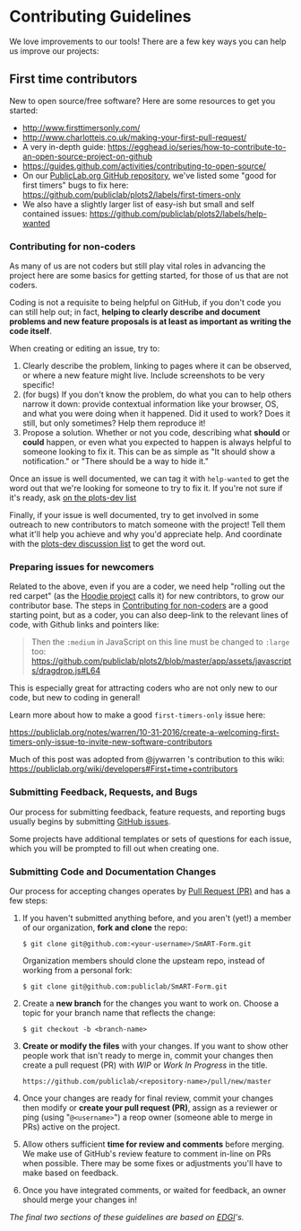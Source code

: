 # Contributing Guidelines

We love improvements to our tools! There are a few key ways you can help us improve our projects:

## First time contributors 

New to open source/free software? Here are some resources to get you started:

* http://www.firsttimersonly.com/
* http://www.charlotteis.co.uk/making-your-first-pull-request/
* A very in-depth guide: https://egghead.io/series/how-to-contribute-to-an-open-source-project-on-github
* https://guides.github.com/activities/contributing-to-open-source/
* On our [PublicLab.org GitHub repository](https://github.com/publiclab/plots2), we've listed some "good for first timers" bugs to fix here: https://github.com/publiclab/plots2/labels/first-timers-only
* We also have a slightly larger list of easy-ish but small and self contained issues: https://github.com/publiclab/plots2/labels/help-wanted


### Contributing for non-coders

As many of us are not coders but still play vital roles in advancing the project here are some basics for getting started, for those of us that are not coders.

Coding is not a requisite to being helpful on GitHub, if you don't code you can still help out; in fact, **helping to clearly describe and document problems and new feature proposals is at least as important as writing the code itself**.

When creating or editing an issue, try to:

1. Clearly describe the problem, linking to pages where it can be observed, or where a new feature might live. Include screenshots to be very specific!
2. (for bugs) If you don't know the problem, do what you can to help others narrow it down: provide contextual information like your browser, OS, and what you were doing when it happened. Did it used to work? Does it still, but only sometimes? Help them reproduce it!
3. Propose a solution. Whether or not you code, describing what **should** or **could** happen, or even what you expected to happen is always helpful to someone looking to fix it. This can be as simple as "It should show a notification." or "There should be a way to hide it."

Once an issue is well documented, we can tag it with `help-wanted` to get the word out that we're looking for someone to try to fix it. If you're not sure if it's ready, ask [on the plots-dev list](#Sign+up) 

Finally, if your issue is well documented, try to get involved in some outreach to new contributors to match someone with the project! Tell them what it'll help you achieve and why you'd appreciate help. And coordinate with the [plots-dev discussion list](#Sign+up) to get the word out.

### Preparing issues for newcomers

Related to the above, even if you are a coder, we need help "rolling out the red carpet" (as the [Hoodie project](http://hood.ie) calls it) for new contribtors, to grow our contributor base. The steps in [Contributing for non-coders](#Contributing+for+non-coders) are a good starting point, but as a coder, you can also deep-link to the relevant lines of code, with Github links and pointers like:

> Then the `:medium` in JavaScript on this line must be changed to `:large` too: https://github.com/publiclab/plots2/blob/master/app/assets/javascripts/dragdrop.js#L64

This is especially great for attracting coders who are not only new to our code, but new to coding in general! 

Learn more about how to make a good `first-timers-only` issue here:

https://publiclab.org/notes/warren/10-31-2016/create-a-welcoming-first-timers-only-issue-to-invite-new-software-contributors

Much of this post was adopted from @jywarren 's contribution to this wiki: https://publiclab.org/wiki/developers#First+time+contributors

### Submitting Feedback, Requests, and Bugs

Our process for submitting feedback, feature requests, and reporting bugs usually begins by submitting [GitHub issues](https://help.github.com/articles/about-issues/).

Some projects have additional templates or sets of questions for each issue, which you will be prompted to fill out when creating one.

### Submitting Code and Documentation Changes

Our process for accepting changes operates by [Pull Request (PR)](https://help.github.com/articles/about-pull-requests/) and has a few steps:

1.  If you haven't submitted anything before, and you aren't (yet!) a member of our organization, **fork and clone** the repo:

        $ git clone git@github.com:<your-username>/SmART-Form.git

    Organization members should clone the upsteam repo, instead of working from a personal fork:

        $ git clone git@github.com:publiclab/SmART-Form.git

1.  Create a **new branch** for the changes you want to work on. Choose a topic for your branch name that reflects the change:

        $ git checkout -b <branch-name>

1.  **Create or modify the files** with your changes. If you want to show other people work that isn't ready to merge in, commit your changes then create a pull request (PR) with _WIP_ or _Work In Progress_ in the title.

        https://github.com/publiclab/<repository-name>/pull/new/master

1.  Once your changes are ready for final review, commit your changes then modify or **create your pull request (PR)**, assign as a reviewer or ping (using "`@<username>`") a reop owner (someone able to merge in PRs) active on the project.

1.  Allow others sufficient **time for review and comments** before merging. We make use of GitHub's review feature to comment in-line on PRs when possible. There may be some fixes or adjustments you'll have to make based on feedback.

1.  Once you have integrated comments, or waited for feedback, an owner should merge your changes in!

_The final two sections of these guidelines are based on [EDGI](https://github.com/edgi-govdata-archiving/overview/blob/master/CONTRIBUTING.md)'s._
